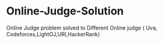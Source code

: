 # Online-Judge-Solution
Online Judge problem solved to Different Online judge ( Uva, Codeforces,LightOJ,URI,HackerRank)
